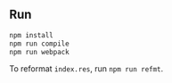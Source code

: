 ## Run

```sh
npm install
npm run compile
npm run webpack
```

To reformat `index.res`, run `npm run refmt`.
